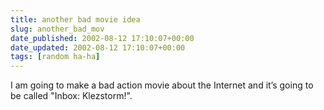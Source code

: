 ```yaml
---
title: another bad movie idea
slug: another_bad_mov
date_published: 2002-08-12 17:10:07+00:00
date_updated: 2002-08-12 17:10:07+00:00
tags: [random ha-ha]
---
```

I am going to make a bad action movie about the Internet and it’s going to be called "Inbox: Klezstorm!".
